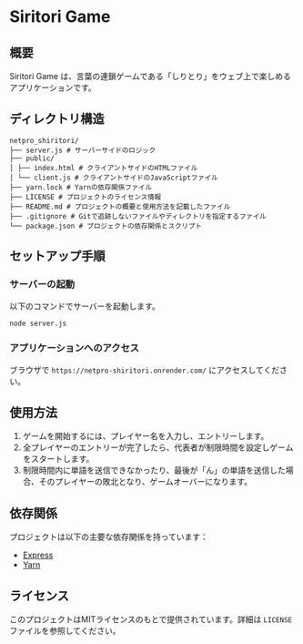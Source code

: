# Siritori Game

## 概要
Siritori Game は、言葉の連鎖ゲームである「しりとり」をウェブ上で楽しめるアプリケーションです。

## ディレクトリ構造
```
netpro_shiritori/
├── server.js # サーバーサイドのロジック
├── public/
│ ├── index.html # クライアントサイドのHTMLファイル
│ └── client.js # クライアントサイドのJavaScriptファイル
├── yarn.lock # Yarnの依存関係ファイル
├── LICENSE # プロジェクトのライセンス情報
├── README.md # プロジェクトの概要と使用方法を記載したファイル
├── .gitignore # Gitで追跡しないファイルやディレクトリを指定するファイル
└── package.json # プロジェクトの依存関係とスクリプト
```

## セットアップ手順
### サーバーの起動
以下のコマンドでサーバーを起動します。

```bash
node server.js
```

### アプリケーションへのアクセス
ブラウザで `https://netpro-shiritori.onrender.com/` にアクセスしてください。

## 使用方法
1. ゲームを開始するには、プレイヤー名を入力し、エントリーします。
2. 全プレイヤーのエントリーが完了したら、代表者が制限時間を設定しゲームをスタートします。
3. 制限時間内に単語を送信できなかったり、最後が「ん」の単語を送信した場合、そのプレイヤーの敗北となり、ゲームオーバーになります。

## 依存関係
プロジェクトは以下の主要な依存関係を持っています：
- [Express](https://expressjs.com/)
- [Yarn](https://yarnpkg.com/)

## ライセンス
このプロジェクトはMITライセンスのもとで提供されています。詳細は `LICENSE` ファイルを参照してください。